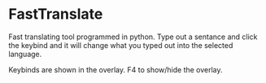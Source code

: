 # FastTranslate
Fast translating tool programmed in python. Type out a sentance and click the keybind and it will change what you typed out into the selected language.

Keybinds are shown in the overlay. F4 to show/hide the overlay.
